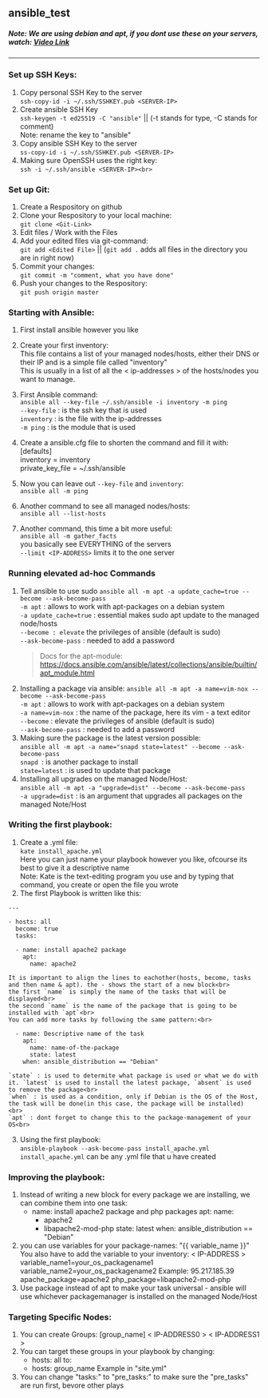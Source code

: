 ## ansible_test

##### Note: We are using debian and apt, if you dont use these on your servers, watch: [Video Link](https://www.youtube.com/watch?v=BF7vIk9no14&list=PLT98CRl2KxKEUHie1m24-wkyHpEsa4Y70&index=7)
---

### Set up SSH Keys:

1. Copy personal SSH Key to the server<br>
    `ssh-copy-id -i ~/.ssh/SSHKEY.pub <SERVER-IP>`
2. Create ansible SSH Key<br>
    `ssh-keygen -t ed25519 -C "ansible"` || (-t stands for type, -C stands for comment)<br>
    Note: rename the key to "ansible"
3. Copy ansible SSH Key to the server<br>
    `ss-copy-id -i ~/.ssh/SSHKEY.pub <SERVER-IP>`
4. Making sure OpenSSH uses the right key:<br>
    `ssh -i ~/.ssh/ansible <SERVER-IP><br>`

### Set up Git:

1. Create a Respository on github
2. Clone your Respository to your local machine:<br>
    `git clone <Git-Link>`
2. Edit files / Work with the Files
3. Add your edited files via git-command:<br>
    `git add <Edited File>` || (`git add .` adds all files in the directory you are in right now)
4. Commit your changes:<br>
    `git commit -m "comment, what you have done"`
5. Push your changes to the Respository:<br>
    `git push origin master`

### Starting with Ansible:

1. First install ansible however you like
2. Create your first inventory:<br>
    This file contains a list of your managed nodes/hosts, either their DNS or their IP and is a simple file called "inventory"<br>
    This is usually in a list of all the < ip-addresses > of the hosts/nodes you want to manage.<br>

3. First Ansible command:<br>
    `ansible all --key-file ~/.ssh/ansible -i inventory -m ping`<br>
        `--key-file` : is the ssh key that is used<br>
        `inventory` : is the file with the ip-addresses<br>
        `-m ping` : is the module that is used
4. Create a ansible.cfg file to shorten the command and fill it with:<br>
    [defaults]<br>
    inventory = inventory<br>
    private_key_file = ~/.ssh/ansible
5. Now you can leave out `--key-file` and `inventory`:<br>
    `ansible all -m ping`
6. Another command to see all managed nodes/hosts:<br>
    `ansible all --list-hosts`
7. Another command, this time a bit more useful:<br>
    `ansible all -m gather_facts`<br>
        you basically see EVERYTHING of the servers<br>
        `--limit <IP-ADDRESS>` limits it to the one server

### Running elevated ad-hoc Commands

1. Tell ansible to use sudo
    `ansible all -m apt -a update_cache=true --become --ask-become-pass`<br>
        `-m apt` : allows to work with apt-packages on a debian system<br>
        `-a update_cache=true` : essential makes sudo apt update to the managed node/hosts<br>
        `--become : elevate` the privileges of ansible (default is sudo)<br>
        `--ask-become-pass` : needed to add a password<br>
    > Docs for the apt-module: https://docs.ansible.com/ansible/latest/collections/ansible/builtin/apt_module.html
2. Installing a package via ansible:
    `ansible all -m apt -a name=vim-nox --become --ask-become-pass`<br>
        `-m apt` : allows to work with apt-packages on a debian system<br>
        `-a name=vim-nox` : the name of the package, here its vim - a text editor<br>
        `--become` : elevate the privileges of ansible (default is sudo)<br>
        `--ask-become-pass` : needed to add a password
3. Making sure the package is the latest version possible:<br>
    `ansible all -m apt -a name="snapd state=latest" --become --ask-become-pass`<br>
        `snapd `: is another package to install<br>
        `state=latest` : is used to update that package
4. Installing all upgrades on the managed Node/Host:<br>
    `ansible all -m apt -a "upgrade=dist" --become --ask-become-pass`<br>
        `-a upgrade=dist` : is an argument that upgrades all packages on the managed Note/Host

### Writing the first playbook:

1. Create a .yml file:<br>
    `kate install_apache.yml`<br>
    Here you can just name your playbook however you like, ofcourse its best to give it a descriptive name<br>
    Note: Kate is the text-editing program you use and by typing that command, you create or open the file you wrote
2. The first Playbook is written like this:

```
---

- hosts: all
  become: true
  tasks:

  - name: install apache2 package
    apt:
      name: apache2
```

    It is important to align the lines to eachother(hosts, become, tasks and then name & apt). the - shows the start of a new block<br>
    the first `name` is simply the name of the tasks that will be displayed<br>
    the second `name` is the name of the package that is going to be installed with `apt`<br>
    You can add more tasks by following the same pattern:<br>

```
  - name: Descriptive name of the task
    apt:
      name: name-of-the-package
      state: latest
    when: ansible_distribution == "Debian"
```

    `state` : is used to determite what package is used or what we do with it. `latest` is used to install the latest package, `absent` is used to remove the package<br>
    `when` : is used as a condition, only if Debian is the OS of the Host, the task will be done(in this case, the package will be installed) <br>
    `apt` : dont forget to change this to the package-management of your OS<br>

3. Using the first playbook:<br>
    `ansible-playbook --ask-become-pass install_apache.yml`<br>
    `install_apache.yml` can be any .yml file that u have created<br>

### Improving the playbook:

1. Instead of writing a new block for every package we are installing, we can combine them into one task:
    - name: install apache2 package and php packages
    apt:
      name:
        - apache2
        - libapache2-mod-php
      state: latest
    when: ansible_distribution == "Debian"
2. you can use variables for your package-names:
    "{{ variable_name }}"
    You also have to add the variable to your inventory:
    < IP-ADDRESS > variable_name1=your_os_packagename1 variable_name2=your_os_packagename2
    Example:
    95.217.185.39 apache_package=apache2 php_package=libapache2-mod-php
3. Use package instead of apt to make your task universal - ansible will use whichever packagemanager is installed on the managed Node/Host

### Targeting Specific Nodes:
1. You can create Groups:
    [group_name]
    < IP-ADDRESS0 >
    < IP-ADDRESS1 >
2. You can target these groups in your playbook by changing:
    - hosts: all
    to:
    - hosts: group_name
    Example in "site.yml"
3. You can change "tasks:" to "pre_tasks:" to make sure the "pre_tasks" are run first, bevore other plays
